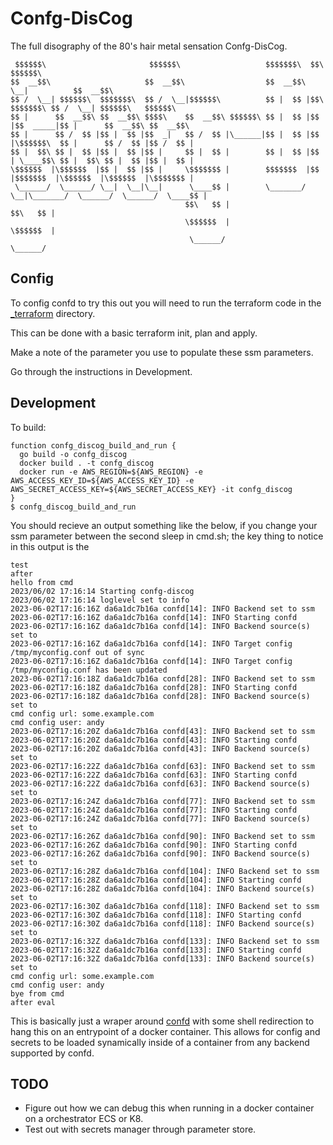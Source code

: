 # Confg-DisCog

The full disography of the 80's hair metal sensation Confg-DisCog.

```
 $$$$$$\                       $$$$$$\                   $$$$$$$\  $$\            $$$$$$\                      
$$  __$$\                     $$  __$$\                  $$  __$$\ \__|          $$  __$$\                     
$$ /  \__| $$$$$$\  $$$$$$$\  $$ /  \__|$$$$$$\          $$ |  $$ |$$\  $$$$$$$\ $$ /  \__| $$$$$$\   $$$$$$\  
$$ |      $$  __$$\ $$  __$$\ $$$$\    $$  __$$\ $$$$$$\ $$ |  $$ |$$ |$$  _____|$$ |      $$  __$$\ $$  __$$\ 
$$ |      $$ /  $$ |$$ |  $$ |$$  _|   $$ /  $$ |\______|$$ |  $$ |$$ |\$$$$$$\  $$ |      $$ /  $$ |$$ /  $$ |
$$ |  $$\ $$ |  $$ |$$ |  $$ |$$ |     $$ |  $$ |        $$ |  $$ |$$ | \____$$\ $$ |  $$\ $$ |  $$ |$$ |  $$ |
\$$$$$$  |\$$$$$$  |$$ |  $$ |$$ |     \$$$$$$$ |        $$$$$$$  |$$ |$$$$$$$  |\$$$$$$  |\$$$$$$  |\$$$$$$$ |
 \______/  \______/ \__|  \__|\__|      \____$$ |        \_______/ \__|\_______/  \______/  \______/  \____$$ |
                                       $$\   $$ |                                                    $$\   $$ |
                                       \$$$$$$  |                                                    \$$$$$$  |
                                        \______/                                                      \______/
```
## Config

To config confd to try this out you will need to run the terraform code in the [_terraform](_terraform) directory.

This can be done with a basic terraform init, plan and apply.

Make a note of the parameter you use to populate these ssm parameters.

Go through the instructions in Development.

## Development

To build:

```
function confg_discog_build_and_run {
  go build -o confg_discog
  docker build . -t confg_discog
  docker run -e AWS_REGION=${AWS_REGION} -e AWS_ACCESS_KEY_ID=${AWS_ACCESS_KEY_ID} -e AWS_SECRET_ACCESS_KEY=${AWS_SECRET_ACCESS_KEY} -it confg_discog 
}
$ confg_discog_build_and_run 
```

You should recieve an output something like the below, if you change your ssm parameter between the second sleep in cmd.sh; the key thing to notice in this output is the 

```
test
after
hello from cmd
2023/06/02 17:16:14 Starting confg-discog
2023/06/02 17:16:14 loglevel set to info
2023-06-02T17:16:16Z da6a1dc7b16a confd[14]: INFO Backend set to ssm
2023-06-02T17:16:16Z da6a1dc7b16a confd[14]: INFO Starting confd
2023-06-02T17:16:16Z da6a1dc7b16a confd[14]: INFO Backend source(s) set to 
2023-06-02T17:16:16Z da6a1dc7b16a confd[14]: INFO Target config /tmp/myconfig.conf out of sync
2023-06-02T17:16:16Z da6a1dc7b16a confd[14]: INFO Target config /tmp/myconfig.conf has been updated
2023-06-02T17:16:18Z da6a1dc7b16a confd[28]: INFO Backend set to ssm
2023-06-02T17:16:18Z da6a1dc7b16a confd[28]: INFO Starting confd
2023-06-02T17:16:18Z da6a1dc7b16a confd[28]: INFO Backend source(s) set to 
cmd config url: some.example.com
cmd config user: andy
2023-06-02T17:16:20Z da6a1dc7b16a confd[43]: INFO Backend set to ssm
2023-06-02T17:16:20Z da6a1dc7b16a confd[43]: INFO Starting confd
2023-06-02T17:16:20Z da6a1dc7b16a confd[43]: INFO Backend source(s) set to 
2023-06-02T17:16:22Z da6a1dc7b16a confd[63]: INFO Backend set to ssm
2023-06-02T17:16:22Z da6a1dc7b16a confd[63]: INFO Starting confd
2023-06-02T17:16:22Z da6a1dc7b16a confd[63]: INFO Backend source(s) set to 
2023-06-02T17:16:24Z da6a1dc7b16a confd[77]: INFO Backend set to ssm
2023-06-02T17:16:24Z da6a1dc7b16a confd[77]: INFO Starting confd
2023-06-02T17:16:24Z da6a1dc7b16a confd[77]: INFO Backend source(s) set to 
2023-06-02T17:16:26Z da6a1dc7b16a confd[90]: INFO Backend set to ssm
2023-06-02T17:16:26Z da6a1dc7b16a confd[90]: INFO Starting confd
2023-06-02T17:16:26Z da6a1dc7b16a confd[90]: INFO Backend source(s) set to 
2023-06-02T17:16:28Z da6a1dc7b16a confd[104]: INFO Backend set to ssm
2023-06-02T17:16:28Z da6a1dc7b16a confd[104]: INFO Starting confd
2023-06-02T17:16:28Z da6a1dc7b16a confd[104]: INFO Backend source(s) set to 
2023-06-02T17:16:30Z da6a1dc7b16a confd[118]: INFO Backend set to ssm
2023-06-02T17:16:30Z da6a1dc7b16a confd[118]: INFO Starting confd
2023-06-02T17:16:30Z da6a1dc7b16a confd[118]: INFO Backend source(s) set to 
2023-06-02T17:16:32Z da6a1dc7b16a confd[133]: INFO Backend set to ssm
2023-06-02T17:16:32Z da6a1dc7b16a confd[133]: INFO Starting confd
2023-06-02T17:16:32Z da6a1dc7b16a confd[133]: INFO Backend source(s) set to 
cmd config url: some.example.com
cmd config user: andy
bye from cmd
after eval
```

This is basically just a wraper around [confd](https://github.com/kelseyhightower/confd) with some shell redirection to hang this on an entrypoint of a docker container. This allows for config and secrets to be loaded synamically inside of a container from any backend supported by confd.

## TODO

- Figure out how we can debug this when running in a docker container on a orchestrator ECS or K8.
- Test out with secrets manager through parameter store.
